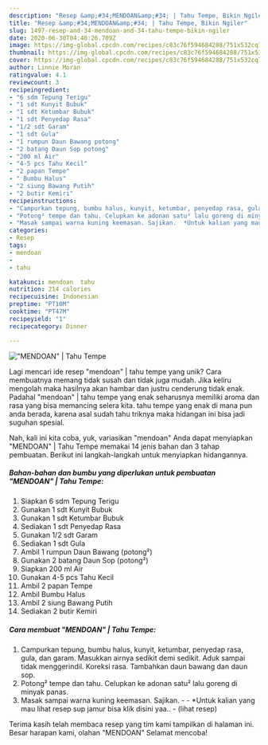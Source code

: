 ```yaml
---
description: "Resep &amp;#34;MENDOAN&amp;#34; | Tahu Tempe, Bikin Ngiler"
title: "Resep &amp;#34;MENDOAN&amp;#34; | Tahu Tempe, Bikin Ngiler"
slug: 1497-resep-and-34-mendoan-and-34-tahu-tempe-bikin-ngiler
date: 2020-06-30T04:40:26.709Z
image: https://img-global.cpcdn.com/recipes/c83c76f594684288/751x532cq70/mendoan-tahu-tempe-foto-resep-utama.jpg
thumbnail: https://img-global.cpcdn.com/recipes/c83c76f594684288/751x532cq70/mendoan-tahu-tempe-foto-resep-utama.jpg
cover: https://img-global.cpcdn.com/recipes/c83c76f594684288/751x532cq70/mendoan-tahu-tempe-foto-resep-utama.jpg
author: Linnie Moran
ratingvalue: 4.1
reviewcount: 3
recipeingredient:
- "6 sdm Tepung Terigu"
- "1 sdt Kunyit Bubuk"
- "1 sdt Ketumbar Bubuk"
- "1 sdt Penyedap Rasa"
- "1/2 sdt Garam"
- "1 sdt Gula"
- "1 rumpun Daun Bawang potong"
- "2 batang Daun Sop potong"
- "200 ml Air"
- "4-5 pcs Tahu Kecil"
- "2 papan Tempe"
- " Bumbu Halus"
- "2 siung Bawang Putih"
- "2 butir Kemiri"
recipeinstructions:
- "Campurkan tepung, bumbu halus, kunyit, ketumbar, penyedap rasa, gula, dan garam. Masukkan airnya sedikit demi sedikit. Aduk sampai tidak menggerindil. Koreksi rasa. Tambahkan daun bawang dan daun sop."
- "Potong² tempe dan tahu. Celupkan ke adonan satu² lalu goreng di minyak panas."
- "Masak sampai warna kuning keemasan. Sajikan.  *Untuk kalian yang mau lihat resep sup jamur bisa klik disini yaa..             (lihat resep)"
categories:
- Resep
tags:
- mendoan
- 
- tahu

katakunci: mendoan  tahu 
nutrition: 214 calories
recipecuisine: Indonesian
preptime: "PT10M"
cooktime: "PT47M"
recipeyield: "1"
recipecategory: Dinner

---
```



![&#34;MENDOAN&#34; | Tahu Tempe](https://img-global.cpcdn.com/recipes/c83c76f594684288/751x532cq70/mendoan-tahu-tempe-foto-resep-utama.jpg)

Lagi mencari ide resep &#34;mendoan&#34; | tahu tempe yang unik? Cara membuatnya memang tidak susah dan tidak juga mudah. Jika keliru mengolah maka hasilnya akan hambar dan justru cenderung tidak enak. Padahal &#34;mendoan&#34; | tahu tempe yang enak seharusnya memiliki aroma dan rasa yang bisa memancing selera kita.
 tahu tempe yang enak di mana pun anda berada, karena asal sudah tahu triknya maka hidangan ini bisa jadi suguhan spesial.


Nah, kali ini kita coba, yuk, variasikan &#34;mendoan&#34;  Anda dapat menyiapkan &#34;MENDOAN&#34; | Tahu Tempe memakai 14 jenis bahan dan 3 tahap pembuatan. Berikut ini langkah-langkah untuk menyiapkan hidangannya.

<!--inarticleads1-->

##### Bahan-bahan dan bumbu yang diperlukan untuk pembuatan &#34;MENDOAN&#34; | Tahu Tempe:

1. Siapkan 6 sdm Tepung Terigu
1. Gunakan 1 sdt Kunyit Bubuk
1. Gunakan 1 sdt Ketumbar Bubuk
1. Sediakan 1 sdt Penyedap Rasa
1. Gunakan 1/2 sdt Garam
1. Sediakan 1 sdt Gula
1. Ambil 1 rumpun Daun Bawang (potong²)
1. Gunakan 2 batang Daun Sop (potong²)
1. Siapkan 200 ml Air
1. Gunakan 4-5 pcs Tahu Kecil
1. Ambil 2 papan Tempe
1. Ambil  Bumbu Halus
1. Ambil 2 siung Bawang Putih
1. Sediakan 2 butir Kemiri




<!--inarticleads2-->

##### Cara membuat &#34;MENDOAN&#34; | Tahu Tempe:

1. Campurkan tepung, bumbu halus, kunyit, ketumbar, penyedap rasa, gula, dan garam. Masukkan airnya sedikit demi sedikit. Aduk sampai tidak menggerindil. Koreksi rasa. Tambahkan daun bawang dan daun sop.
1. Potong² tempe dan tahu. Celupkan ke adonan satu² lalu goreng di minyak panas.
1. Masak sampai warna kuning keemasan. Sajikan. -  - *Untuk kalian yang mau lihat resep sup jamur bisa klik disini yaa.. -             (lihat resep)




Terima kasih telah membaca resep yang tim kami tampilkan di halaman ini. Besar harapan kami, olahan &#34;MENDOAN&#34;  Selamat mencoba!
